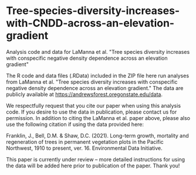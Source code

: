 # Tree-species-diversity-increases-with-CNDD-across-an-elevation-gradient
Analysis code and data for LaManna et al. "Tree species diversity increases with conspecific negative density dependence across an elevation gradient"

The R code and data files (.RData) included in the ZIP file here run analyses from LaManna et al. "Tree species diversity increases with conspecific negative density dependence across an elevation gradient." The data are publicly available at https://andrewsforest.oregonstate.edu/data. 

We respectfully request that you cite our paper when using this analysis code. If you desire to use the data in publication, please contact us for permission. In addition to citing the LaManna et al. paper above, please also use the following citation if using the data provided here: 

Franklin, J., Bell, D.M. & Shaw, D.C. (2021). Long-term growth, mortality and regeneration of trees in permanent vegetation plots in the Pacific Northwest, 1910 to present, ver. 16. Environmental Data Initiative.

This paper is currently under review – more detailed instructions for using the data will be added here prior to publication of the paper. Thank you!
